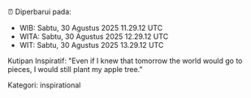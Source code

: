 ⏰ Diperbarui pada:
- WIB: Sabtu, 30 Agustus 2025 11.29.12 UTC
- WITA: Sabtu, 30 Agustus 2025 12.29.12 UTC
- WIT: Sabtu, 30 Agustus 2025 13.29.12 UTC

Kutipan Inspiratif:
"Even if I knew that tomorrow the world would go to pieces, I would still plant my apple tree."


Kategori: inspirational

